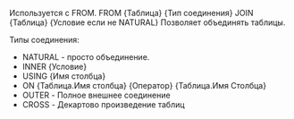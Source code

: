 Используется с FROM.
FROM {Таблица} {Тип соединения} JOIN {Таблица} {Условие если не NATURAL}
Позволяет объединять таблицы.

Типы соединения:
- NATURAL - просто объединение.
- INNER {Условие}
- USING {Имя столбца}
- ON {Таблица.Имя столбца} {Оператор} {Таблица.Имя Столбца}
- OUTER - Полное внешнее соединение
- CROSS - Декартово произведение таблиц